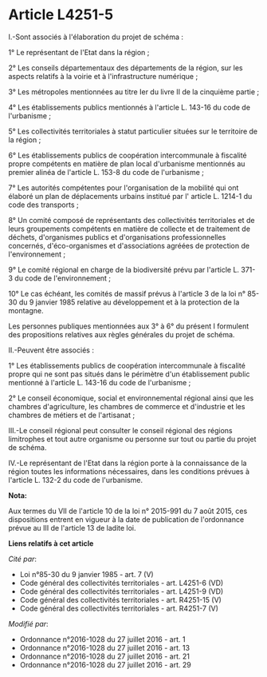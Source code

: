 # Article L4251-5

I.-Sont associés à l'élaboration du projet de schéma : 

1° Le représentant de l'Etat dans la région ; 

2° Les conseils départementaux des départements de la région, sur les aspects relatifs à la voirie et à l'infrastructure
numérique ; 

3° Les métropoles mentionnées au titre Ier du livre II de la cinquième partie ; 

4° Les établissements publics mentionnés à l'article L. 143-16 du code de l'urbanisme ; 

5° Les collectivités territoriales à statut particulier situées sur le territoire de la région ; 

6° Les établissements publics de coopération intercommunale à fiscalité propre compétents en matière de plan local
d'urbanisme mentionnés au premier alinéa de l'article L. 153-8 du code de l'urbanisme ; 

7° Les autorités compétentes pour l'organisation de la mobilité qui ont élaboré un plan de déplacements urbains institué par
l' article L. 1214-1 du code des transports  ; 

8° Un comité composé de représentants des collectivités territoriales et de leurs groupements compétents en matière de
collecte et de traitement de déchets, d'organismes publics et d'organisations professionnelles concernés, d'éco-organismes et
d'associations agréées de protection de l'environnement ;

9° Le comité régional en charge de la biodiversité prévu par l'article L. 371-3 du code de l'environnement ;

10° Le cas échéant, les comités de massif prévus à l'article 3 de la loi n° 85-30 du 9 janvier 1985 relative au développement
et à la protection de la montagne.

Les personnes publiques mentionnées aux 3° à 6° du présent I formulent des propositions relatives aux règles générales du
projet de schéma. 

II.-Peuvent être associés : 

1° Les établissements publics de coopération intercommunale à fiscalité propre qui ne sont pas situés dans le périmètre d'un
établissement public mentionné à l'article L. 143-16 du code de l'urbanisme ; 

2° Le conseil économique, social et environnemental régional ainsi que les chambres d'agriculture, les chambres de commerce
et d'industrie et les chambres de métiers et de l'artisanat ; 

III.-Le conseil régional peut consulter le conseil régional des régions limitrophes et tout autre organisme ou personne sur
tout ou partie du projet de schéma. 

IV.-Le représentant de l'Etat dans la région porte à la connaissance de la région toutes les informations nécessaires, dans
les conditions prévues à l'article L. 132-2 du code de l'urbanisme.

**Nota:**

Aux termes du VII de l'article 10 de la loi n° 2015-991 du 7 août 2015, ces dispositions entrent en vigueur à la date de
publication de l'ordonnance prévue au III de l'article 13 de ladite loi.

**Liens relatifs à cet article**

_Cité par_:

  - Loi n°85-30 du 9 janvier 1985 - art. 7 (V)
  - Code général des collectivités territoriales - art. L4251-6 (VD)
  - Code général des collectivités territoriales - art. L4251-9 (VD)
  - Code général des collectivités territoriales - art. R4251-15 (V)
  - Code général des collectivités territoriales - art. R4251-7 (V)

_Modifié par_:

  - Ordonnance n°2016-1028 du 27 juillet 2016 - art. 1
  - Ordonnance n°2016-1028 du 27 juillet 2016 - art. 13
  - Ordonnance n°2016-1028 du 27 juillet 2016 - art. 21
  - Ordonnance n°2016-1028 du 27 juillet 2016 - art. 29
